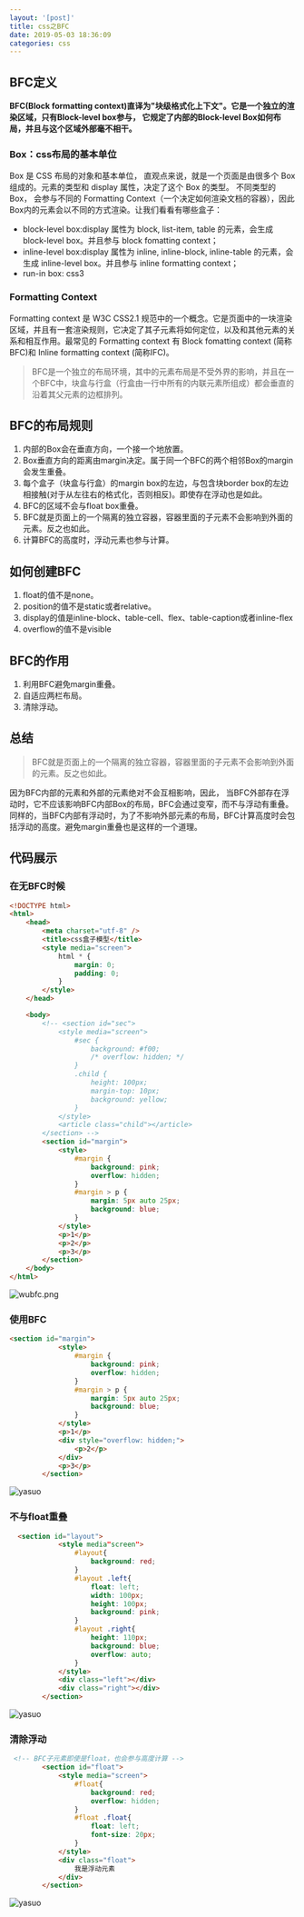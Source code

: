 ```yaml
---
layout: '[post]'
title: css之BFC
date: 2019-05-03 18:36:09
categories: css
---
```

## BFC定义
**BFC(Block formatting context)直译为"块级格式化上下文"。它是一个独立的渲染区域，只有Block-level box参与， 它规定了内部的Block-level Box如何布局，并且与这个区域外部毫不相干。**
<!-- more -->
### Box：css布局的基本单位
Box 是 CSS 布局的对象和基本单位， 直观点来说，就是一个页面是由很多个 Box 组成的。元素的类型和 display 属性，决定了这个 Box 的类型。 不同类型的 Box， 会参与不同的 Formatting Context（一个决定如何渲染文档的容器），因此Box内的元素会以不同的方式渲染。让我们看看有哪些盒子：

- block-level box:display 属性为 block, list-item, table 的元素，会生成 block-level box。并且参与 block fomatting context；
- inline-level box:display 属性为 inline, inline-block, inline-table 的元素，会生成 inline-level box。并且参与 inline formatting context；
- run-in box: css3

### Formatting Context
Formatting context 是 W3C CSS2.1 规范中的一个概念。它是页面中的一块渲染区域，并且有一套渲染规则，它决定了其子元素将如何定位，以及和其他元素的关系和相互作用。最常见的 Formatting context 有 Block fomatting context (简称BFC)和 Inline formatting context (简称IFC)。
> BFC是一个独立的布局环境，其中的元素布局是不受外界的影响，并且在一个BFC中，块盒与行盒（行盒由一行中所有的内联元素所组成）都会垂直的沿着其父元素的边框排列。

## BFC的布局规则
1. 内部的Box会在垂直方向，一个接一个地放置。
2. Box垂直方向的距离由margin决定。属于同一个BFC的两个相邻Box的margin会发生重叠。
3. 每个盒子（块盒与行盒）的margin box的左边，与包含块border box的左边相接触(对于从左往右的格式化，否则相反)。即使存在浮动也是如此。
4. BFC的区域不会与float box重叠。
5. BFC就是页面上的一个隔离的独立容器，容器里面的子元素不会影响到外面的元素。反之也如此。
6. 计算BFC的高度时，浮动元素也参与计算。
## 如何创建BFC
1. float的值不是none。
2. position的值不是static或者relative。
3. display的值是inline-block、table-cell、flex、table-caption或者inline-flex
4. overflow的值不是visible

## BFC的作用
1. 利用BFC避免margin重叠。
2. 自适应两栏布局。
3. 清除浮动。

## 总结
> BFC就是页面上的一个隔离的独立容器，容器里面的子元素不会影响到外面的元素。反之也如此。

因为BFC内部的元素和外部的元素绝对不会互相影响，因此， 当BFC外部存在浮动时，它不应该影响BFC内部Box的布局，BFC会通过变窄，而不与浮动有重叠。同样的，当BFC内部有浮动时，为了不影响外部元素的布局，BFC计算高度时会包括浮动的高度。避免margin重叠也是这样的一个道理。

## 代码展示
### 在无BFC时候

```html
<!DOCTYPE html>
<html>
	<head>
		<meta charset="utf-8" />
		<title>css盒子模型</title>
		<style media="screen">
			html * {
				margin: 0;
				padding: 0;
			}
		</style>
	</head>

	<body>
		<!-- <section id="sec">
			<style media="screen">
				#sec {
					background: #f00;
					/* overflow: hidden; */
				}
				.child {
					height: 100px;
					margin-top: 10px;
					background: yellow;
				}
			</style>
			<article class="child"></article>
        </section> -->
		<section id="margin">
			<style>
				#margin {
					background: pink;
					overflow: hidden;
				}
				#margin > p {
					margin: 5px auto 25px;
					background: blue;
				}
			</style>
			<p>1</p>
			<p>2</p>
			<p>3</p>
		</section>
	</body>
</html>

```
![wubfc.png](css%E4%B9%8BBFC%2Fwubfc.png)
### 使用BFC

```html
<section id="margin">
			<style>
				#margin {
					background: pink;
					overflow: hidden;
				}
				#margin > p {
					margin: 5px auto 25px;
					background: blue;
				}
			</style>
			<p>1</p>
			<div style="overflow: hidden;">
                <p>2</p>
            </div>
			<p>3</p>
		</section>
```
![yasuo](bfc.png)

### 不与float重叠

```html
  <section id="layout">
            <style media"screen">
                #layout{
                    background: red;
                }
                #layout .left{
                    float: left;
                    width: 100px;
                    height: 100px;
                    background: pink;
                }
                #layout .right{
                    height: 110px;
                    background: blue;
                    overflow: auto;
                }
            </style>
            <div class="left"></div>
            <div class="right"></div>
        </section>
```
![yasuo](margin.png)

### 清除浮动

```html
 <!-- BFC子元素即使是float，也会参与高度计算 -->
        <section id="float">
            <style media="screen">
                #float{
                    background: red;
                    overflow: hidden;
                }
                #float .float{
                    float: left;
                    font-size: 20px;
                }
            </style>
            <div class="float">
                我是浮动元素
            </div>
        </section>
```
![yasuo](float.png)


